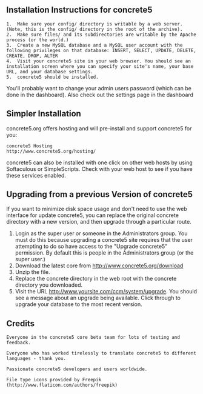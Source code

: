 ## Installation Instructions for concrete5

	1.	Make sure your config/ directory is writable by a web server. (Note, this is the config/ directory in the root of the archive).
	2.	Make sure files/ and its subdirectories are writable by the Apache process (or the world.)
	3.	Create a new MySQL database and a MySQL user account with the following privileges on that database: INSERT, SELECT, UPDATE, DELETE, CREATE, DROP, ALTER
	4.	Visit your concrete5 site in your web browser. You should see an installation screen where you can specify your site's name, your base URL, and your database settings.
	5.	concrete5 should be installed.
	
You'll probably want to change your admin users password (which can be done in the dashboard). Also check out the settings page in the dashboard

## Simpler Installation

concrete5.org offers hosting and will pre-install and support concrete5 for you:

	concrete5 Hosting
	http://www.concrete5.org/hosting/
	
concrete5 can also be installed with one click on other web hosts by using Softaculous or SimpleScripts. Check with your web host to see if you have these services enabled.

## Upgrading from a previous Version of concrete5

If you want to minimize disk space usage and don't need to use the web interface for update concrete5, you can replace the original concrete directory with a new version, and then upgrade through a particular route.

1. Login as the super user or someone in the Administrators group. You must do this because upgrading a concrete5 site requires that the user attempting to do so have access to the "Upgrade concrete5" permission. By default this is people in the Administrators group (or the super user.)
2. Download the latest core from http://www.concrete5.org/download
3. Unzip the file.
4. Replace the concrete directory in the web root with the concrete directory you downloaded.
5. Visit the URL http://www.yoursite.com/ccm/system/upgrade. You should see a message about an upgrade being available. Click through to upgrade your database to the most recent version.


## Credits

	Everyone in the concrete5 core beta team for lots of testing and feedback.

	Everyone who has worked tirelessly to translate concrete5 to different languages - thank you.

	Passionate concrete5 developers and users worldwide.

	File type icons provided by Freepik (http://www.flaticon.com/authors/freepik)
